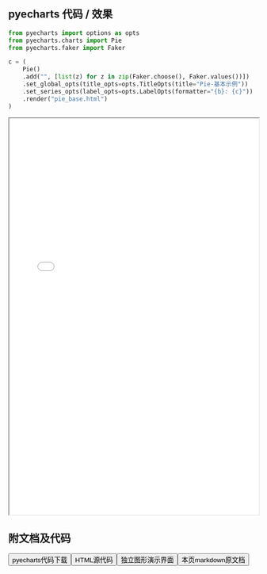 
## pyecharts 代码 / 效果

```python
from pyecharts import options as opts
from pyecharts.charts import Pie
from pyecharts.faker import Faker

c = (
    Pie()
    .add("", [list(z) for z in zip(Faker.choose(), Faker.values())])
    .set_global_opts(title_opts=opts.TitleOpts(title="Pie-基本示例"))
    .set_series_opts(label_opts=opts.LabelOpts(formatter="{b}: {c}"))
    .render("pie_base.html")
)

```

<iframe width="100%" height="800px" src="/pyecharts/Pie/pie_base.html"></iframe>

## 附文档及代码

<a href="https://cdn.jsdelivr.net/gh/wfy-belief/python/docs/pyecharts/Pie/pie_base.py"><button class="mybutton">pyecharts代码下载</button></a><a href="https://cdn.jsdelivr.net/gh/wfy-belief/python/docs/pyecharts/Pie/pie_base.html"><button class="mybutton">HTML源代码</button></a><a href="https://python.wfyblog.cn/pyecharts/Pie/pie_base.html"><button class="mybutton">独立图形演示界面</button></a><a href="https://cdn.jsdelivr.net/gh/wfy-belief/python/docs/pyecharts/Pie/pie_base.md"><button class="mybutton">本页markdown原文档</button></a>